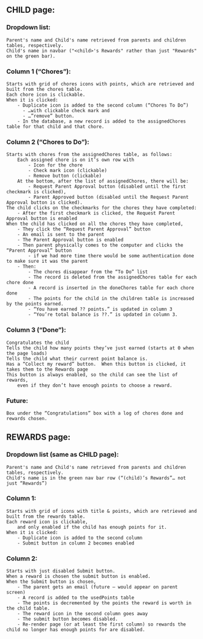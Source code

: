 ## CHILD page:

### Dropdown list:
    Parent's name and Child's name retrieved from parents and children tables, respectively.
    Child's name in navbar ("<child>'s Rewards" rather than just "Rewards" on the green bar).

### Column 1 (“Chores”):
    Starts with grid of chores icons with points, which are retrieved and built from the chores table.
    Each chore icon is clickable.
    When it is clicked:
        - Duplicate icon is added to the second column (“Chores To Do”)
          - …with clickable check mark and
          - …”remove” button.
        - In the database, a new record is added to the assignedChores table for that child and that chore.

### Column 2 (“Chores to Do”):
    Starts with chores from the assignedChores table, as follows:
        Each assigned chore is on it’s own row with
            - Icon for the chore
            - Check mark icon (clickable)
            - Remove button (clickable)
        At the bottom, after the list of assignedChores, there will be:
            - Request Parent Approval button (disabled until the first checkmark is clicked),
            - Parent Approved button (disabled until the Request Parent Approval button is clicked).
    The child clicks on the checkmarks for the chores they have completed:
	    - After the first checkmark is clicked, the Request Parent Approval button is enabled
    When the child has clicked on all the chores they have completed, 
        - They click the “Request Parent Approval” button
	    - An email is sent to the parent
	    - The Parent Approval button is enabled
        - Then parent physically comes to the computer and clicks the “Parent Approval” button
	        - if we had more time there would be some authentication done to make sure it was the parent
        - Then:
            - The chores disappear from the “To Do” list
            - The record is deleted from the assignedChores table for each chore done
            - A record is inserted in the doneChores table for each chore done
            - The points for the child in the children table is increased by the points earned.
            - “You have earned ?? points.” is updated in column 3
            - “You’re total balance is ??.” is updated in column 3.




### Column 3 (“Done”):
    Congratulates the child
    Tells the child how many points they’ve just earned (starts at 0 when the page loads)
    Tells the child what their current point balance is.
    Has a “Collect my reward” button.  When this button is clicked, it takes them to the Rewards page
	This button is always enabled, so the child can see the list of rewards, 
        even if they don’t have enough points to choose a reward.

### Future:
    Box under the “Congratulations” box with a log of chores done and rewards chosen.



## REWARDS page:

### Dropdown list (same as CHILD page):
    Parent's name and Child's name retrieved from parents and children tables, respectively.
    Child's name is in the green nav bar row (“(child)’s Rewards”… not just “Rewards”)

### Column 1:
    Starts with grid of icons with title & points, which are retrieved and built from the rewards table.
    Each reward icon is clickable, 
        and only enabled if the child has enough points for it.
    When it is clicked:
        - Duplicate icon is added to the second column
        - Submit button in column 2 becomes enabled

### Column 2:
    Starts with just disabled Submit button.
    When a reward is chosen the submit button is enabled.
    When the Submit button is chosen,
	    - The parent gets an email (future – would appear on parent screen)
	    - A record is added to the usedPoints table
	    - The points is decremented by the points the reward is worth in the child table.
	    - The reward icon in the second column goes away
    	- The submit button becomes disabled.
    	- Re-render page (or at least the first column) so rewards the child no longer has enough points for are disabled.
